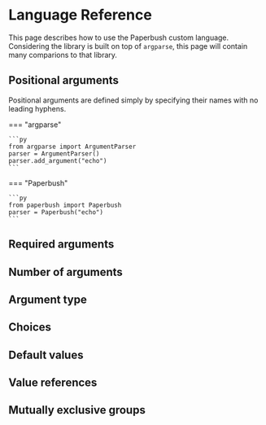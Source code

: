 # Language Reference

This page describes how to use the Paperbush custom language. Considering the
library is built on top of `argparse`, this page will contain many comparions
to that library.

## Positional arguments
Positional arguments are defined simply by specifying their names with no
leading hyphens.

=== "argparse"

    ```py
    from argparse import ArgumentParser
    parser = ArgumentParser()
    parser.add_argument("echo")
    ```

=== "Paperbush"

    ```py
    from paperbush import Paperbush
    parser = Paperbush("echo")
    ```

## Required arguments
## Number of arguments
## Argument type
## Choices
## Default values
## Value references
## Mutually exclusive groups
